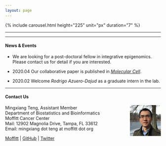 ```yaml
---
layout: page
---
```


{% include carousel.html height="225" unit="px" duration="7" %}

---


---

#### News & Events

- We are looking for a post-doctoral fellow in integrative epigenomics. Please contact us for detail if you are interested.

- 2020.04 Our collaborative paper is published in [*Molecular Cell*](https://doi.org/10.1016/j.molcel.2020.03.025).  

- 2020.02 Welcome *Rodrigo Azuero-Dajud* as a graduate intern in the lab. 

---

#### Contact Us

<!-- {% include JB/setup %} -->

Mingxiang Teng,
<img style="float: right;width:100px;height:100px;" 
src="assets/themes/twitter/bootstrap/img/jamaicapond.jpg"> 
Assistant Member <br>
Department of Biostatistics and Bioinformatics <br>
Moffitt Cancer Center <br>
Mail: 12902 Magnolia Drive, Tampa, FL 33612<br>
Email: mingxiang dot teng at moffitt dot org

[Moffitt](https://moffitt.org/research-science/researchers/mingxiang-teng) |
[GitHub](https://github.com/tengmx) |
[Twitter](https://twitter.com/mingxiangteng)

